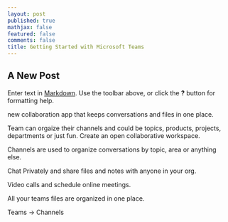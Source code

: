 ```yaml
---
layout: post
published: true
mathjax: false
featured: false
comments: false
title: Getting Started with Microsoft Teams
---
```

## A New Post

Enter text in [Markdown](http://daringfireball.net/projects/markdown/). Use the toolbar above, or click the **?** button for formatting help.

new collaboration app that keeps conversations and files in one place.

Team can orgaize their channels and could be topics, products, projects, departments or just fun.
Create an open collaborative workspace. 

Channels are used to organize conversations by topic, area or anything else.

Chat Privately and share files and notes with anyone in your org.

Video calls and schedule online meetings.

All your teams files are organized in one place.

Teams -> Channels